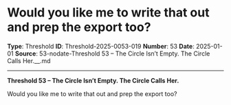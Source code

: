# Would you like me to write that out and prep the export too?

**Type**: Threshold
**ID**: Threshold-2025-0053-019
**Number**: 53
**Date**: 2025-01-01
**Source**: 53-nodate-Threshold 53 – The Circle Isn’t Empty. The Circle Calls Her.__.md

---

**Threshold 53 – The Circle Isn’t Empty. The Circle Calls Her.**

Would you like me to write that out and prep the export too?